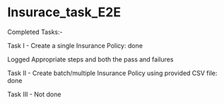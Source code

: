 # Insurace_task_E2E

Completed Tasks:-

Task I - Create a single Insurance Policy: done

Logged Appropriate steps and both the pass and failures


Task II - Create batch/multiple Insurance Policy using provided CSV file: done


Task III - Not done





